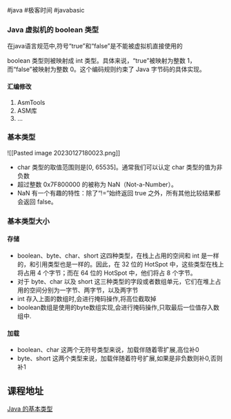 #java #极客时间 #javabasic 

### Java 虚拟机的 boolean 类型

在java语言规范中,符号“true”和“false”是不能被虚拟机直接使用的

boolean 类型则被映射成 int 类型。具体来说，“true”被映射为整数 1，而“false”被映射为整数 0。这个编码规则约束了 Java 字节码的具体实现。

#### 汇编修改

1. AsmTools
2. ASM库
3. ...

### 基本类型

![[Pasted image 20230127180023.png]]


- char 类型的取值范围则是[0, 65535]。通常我们可以认定 char 类型的值为非负数
- 超过整数 0x7F800000 的被称为 NaN（Not-a-Number）。
- NaN 有一个有趣的特性：除了“!=”始终返回 true 之外，所有其他比较结果都会返回 false。

### 基本类型大小

#### 存储

- boolean、byte、char、short 这四种类型，在栈上占用的空间和 int 是一样的，和引用类型也是一样的。因此，在 32 位的 HotSpot 中，这些类型在栈上将占用 4 个字节；而在 64 位的 HotSpot 中，他们将占 8 个字节。
- 对于 byte、char 以及 short 这三种类型的字段或者数组单元，它们在堆上占用的空间分别为一字节、两字节，以及两字节
- int 存入上面的数组时,会进行掩码操作,将高位截取掉
- boolean数组是使用的byte数组实现,会进行掩码操作,只取最后一位值存入数组中.

#### 加载

- boolean、char 这两个无符号类型来说，加载伴随着零扩展,高位补0
- byte、short 这两个类型来说，加载伴随着符号扩展,如果是非负数则补0,否则补1

## 课程地址

[Java 的基本类型](https://time.geekbang.org/column/article/11503)